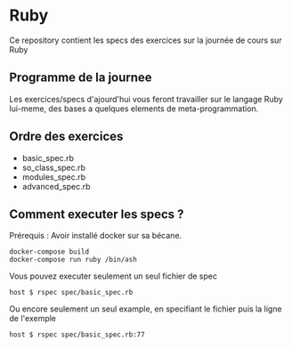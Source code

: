 Ruby
======================

Ce repository contient les specs des exercices sur la journée de cours sur Ruby

Programme de la journee
-----------------------

Les exercices/specs d'ajourd'hui vous feront travailler sur le langage
Ruby lui-meme, des bases a quelques elements de meta-programmation.

Ordre des exercices
-------------------

* basic_spec.rb
* so_class_spec.rb
* modules_spec.rb
* advanced_spec.rb

Comment executer les specs ?
----------------------------

Prérequis : Avoir installé docker sur sa bécane.

    docker-compose build
    docker-compose run ruby /bin/ash

Vous pouvez executer seulement un seul fichier de spec

    host $ rspec spec/basic_spec.rb

Ou encore seulement un seul example, en specifiant le fichier puis la
ligne de l'exemple

    host $ rspec spec/basic_spec.rb:77

